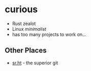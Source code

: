 # curious
* Rust zealot 
* Linux *minimalist*
* has too many projects to work on...
## Other Places
* [sr.ht](git.sr.ht/~curious) - the superior git
